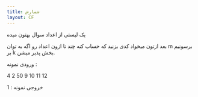 ```yaml
---
title: شمارش
layout: CF
---
```



یک لیستی از اعداد سوال بهتون میده

 بعد ازتون میخواد کدی بزنید که حساب کنه چند تا ازون اعداد رو اگه به توان m برسونیم بر k بخش پذیر میشن.



ورودی نمونه :

4 2 50
9 10 11 12

خروجی نمونه :
1
